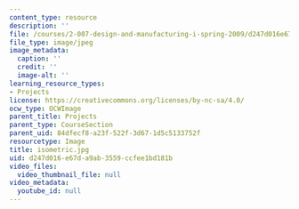 ```yaml
---
content_type: resource
description: ''
file: /courses/2-007-design-and-manufacturing-i-spring-2009/d247d016e67da9ab3559ccfee1bd181b_isometric.jpg
file_type: image/jpeg
image_metadata:
  caption: ''
  credit: ''
  image-alt: ''
learning_resource_types:
- Projects
license: https://creativecommons.org/licenses/by-nc-sa/4.0/
ocw_type: OCWImage
parent_title: Projects
parent_type: CourseSection
parent_uid: 84dfecf8-a23f-522f-3d67-1d5c5133752f
resourcetype: Image
title: isometric.jpg
uid: d247d016-e67d-a9ab-3559-ccfee1bd181b
video_files:
  video_thumbnail_file: null
video_metadata:
  youtube_id: null
---
```

